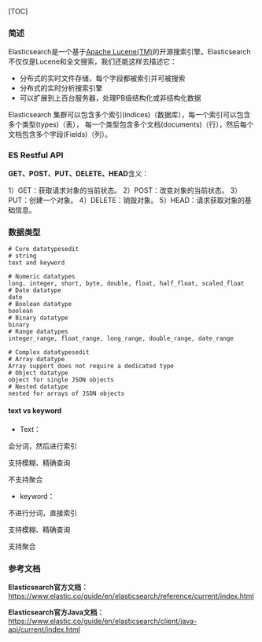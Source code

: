[TOC]

### 简述

Elasticsearch是一个基于[Apache Lucene(TM)](https://lucene.apache.org/core/)的开源搜索引擎。Elasticsearch不仅仅是Lucene和全文搜索，我们还能这样去描述它：

- 分布式的实时文件存储，每个字段都被索引并可被搜索
- 分布式的实时分析搜索引擎
- 可以扩展到上百台服务器，处理PB级结构化或非结构化数据



Elasticsearch 集群可以包含多个索引(indices)（数据库），每一个索引可以包含多个类型(types)（表），
每一个类型包含多个文档(documents)（行），然后每个文档包含多个字段(Fields)（列）。



### ES Restful API 

 **GET、POST、PUT、DELETE、HEAD**含义：

1）GET：获取请求对象的当前状态。
2）POST：改变对象的当前状态。
3）PUT：创建一个对象。
4）DELETE：销毁对象。
5）HEAD：请求获取对象的基础信息。





### 数据类型

```shell
# Core datatypesedit
# string
text and keyword

# Numeric datatypes
long, integer, short, byte, double, float, half_float, scaled_float
# Date datatype
date
# Boolean datatype
boolean
# Binary datatype
binary
# Range datatypes
integer_range, float_range, long_range, double_range, date_range

# Complex datatypesedit
# Array datatype
Array support does not require a dedicated type
# Object datatype
object for single JSON objects
# Nested datatype
nested for arrays of JSON objects

```



#### text vs keyword

* Text：

会分词，然后进行索引

支持模糊、精确查询

不支持聚合



* keyword：

不进行分词，直接索引

支持模糊、精确查询

支持聚合









### 参考文档

**Elasticsearch官方文档：**<https://www.elastic.co/guide/en/elasticsearch/reference/current/index.html>

**Elasticsearch官方Java文档：**<https://www.elastic.co/guide/en/elasticsearch/client/java-api/current/index.html>